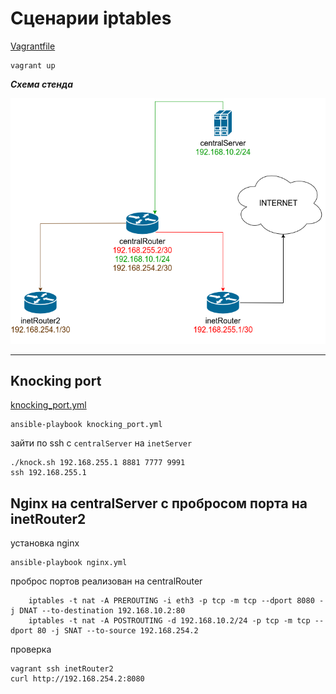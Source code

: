 # Сценарии iptables

[Vagrantfile](Vagrantfile)
```
vagrant up
```

***Схема стенда***

![Схема стенда](netlab.png)

---
## Knocking port

[knocking_port.yml](knocking_port.yml)
```
ansible-playbook knocking_port.yml
```

зайти по ssh c `centralServer` на `inetServer`
```
./knock.sh 192.168.255.1 8881 7777 9991
ssh 192.168.255.1
```
## Nginx на centralServer с пробросом порта на inetRouter2
установка nginx
```
ansible-playbook nginx.yml
``` 
проброс портов реализован на centralRouter
```
    iptables -t nat -A PREROUTING -i eth3 -p tcp -m tcp --dport 8080 -j DNAT --to-destination 192.168.10.2:80
    iptables -t nat -A POSTROUTING -d 192.168.10.2/24 -p tcp -m tcp --dport 80 -j SNAT --to-source 192.168.254.2
```
проверка
```
vagrant ssh inetRouter2
curl http://192.168.254.2:8080
```